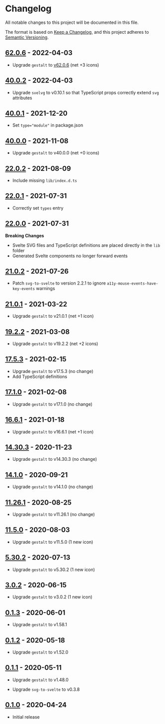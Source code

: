 # Changelog

All notable changes to this project will be documented in this file.

The format is based on [Keep a Changelog](https://keepachangelog.com/en/1.0.0/),
and this project adheres to [Semantic Versioning](https://semver.org/spec/v2.0.0.html).

## [62.0.6](https://github.com/metonym/svelte-gestalt-icons/releases/tag/v62.0.6) - 2022-04-03

- Upgrade `gestalt` to [v62.0.6](https://github.com/pinterest/gestalt/releases/tag/v62.0.6) (net +3 icons)

## [40.0.2](https://github.com/metonym/svelte-gestalt-icons/releases/tag/v40.0.2) - 2022-04-03

- Upgrade `svelvg` to v0.10.1 so that TypeScript props correctly extend `svg` attributes

## [40.0.1](https://github.com/metonym/svelte-gestalt-icons/releases/tag/v40.0.1) - 2021-12-20

- Set `type="module"` in package.json

## [40.0.0](https://github.com/metonym/svelte-gestalt-icons/releases/tag/v40.0.0) - 2021-11-08

- Upgrade `gestalt` to v40.0.0 (net +0 icons)

## [22.0.2](https://github.com/metonym/svelte-gestalt-icons/releases/tag/v22.0.2) - 2021-08-09

- Include missing `lib/index.d.ts`

## [22.0.1](https://github.com/metonym/svelte-gestalt-icons/releases/tag/v22.0.1) - 2021-07-31

- Correctly set `types` entry

## [22.0.0](https://github.com/metonym/svelte-gestalt-icons/releases/tag/v22.0.0) - 2021-07-31

**Breaking Changes**

- Svelte SVG files and TypeScript definitions are placed directly in the `lib` folder
- Generated Svelte components no longer forward events

## [21.0.2](https://github.com/metonym/svelte-gestalt-icons/releases/tag/v21.0.2) - 2021-07-26

- Patch `svg-to-svelte` to version 2.2.1 to ignore `a11y-mouse-events-have-key-events` warnings

## [21.0.1](https://github.com/metonym/svelte-gestalt-icons/releases/tag/v21.0.1) - 2021-03-22

- Upgrade `gestalt` to v21.0.1 (net +1 icon)

## [19.2.2](https://github.com/metonym/svelte-gestalt-icons/releases/tag/v19.2.2) - 2021-03-08

- Upgrade `gestalt` to v19.2.2 (net +2 icons)

## [17.5.3](https://github.com/metonym/svelte-gestalt-icons/releases/tag/v17.5.3) - 2021-02-15

- Upgrade `gestalt` to v17.5.3 (no change)
- Add TypeScript definitions

## [17.1.0](https://github.com/metonym/svelte-gestalt-icons/releases/tag/v17.1.0) - 2021-02-08

- Upgrade `gestalt` to v17.1.0 (no change)

## [16.6.1](https://github.com/metonym/svelte-gestalt-icons/releases/tag/v16.6.1) - 2021-01-18

- Upgrade `gestalt` to v16.6.1 (net +1 icon)

## [14.30.3](https://github.com/metonym/svelte-gestalt-icons/releases/tag/v14.30.3) - 2020-11-23

- Upgrade `gestalt` to v14.30.3 (no change)

## [14.1.0](https://github.com/metonym/svelte-gestalt-icons/releases/tag/v14.1.0) - 2020-09-21

- Upgrade `gestalt` to v14.1.0 (no change)

## [11.26.1](https://github.com/metonym/svelte-gestalt-icons/releases/tag/v11.26.1) - 2020-08-25

- Upgrade `gestalt` to v11.26.1 (no change)

## [11.5.0](https://github.com/metonym/svelte-gestalt-icons/releases/tag/v11.5.0) - 2020-08-03

- Upgrade `gestalt` to v11.5.0 (1 new icon)

## [5.30.2](https://github.com/metonym/svelte-gestalt-icons/releases/tag/v5.30.2) - 2020-07-13

- Upgrade `gestalt` to v5.30.2 (1 new icon)

## [3.0.2](https://github.com/metonym/svelte-gestalt-icons/releases/tag/v3.0.2) - 2020-06-15

- Upgrade `gestalt` to v3.0.2 (1 new icon)

## [0.1.3](https://github.com/metonym/svelte-gestalt-icons/releases/tag/v0.1.3) - 2020-06-01

- Upgrade `gestalt` to v1.58.1

## [0.1.2](https://github.com/metonym/svelte-gestalt-icons/releases/tag/v0.1.2) - 2020-05-18

- Upgrade `gestalt` to v1.52.0

## [0.1.1](https://github.com/metonym/svelte-gestalt-icons/releases/tag/v0.1.1) - 2020-05-11

- Upgrade `gestalt` to v1.48.0

- Upgrade `svg-to-svelte` to v0.3.8

## [0.1.0](https://github.com/metonym/svelte-gestalt-icons/releases/tag/v0.1.0) - 2020-04-24

- Initial release
